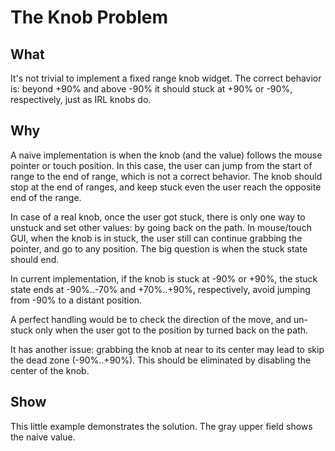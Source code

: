 # The Knob Problem

## What

It's not trivial to implement a fixed range knob widget. The correct behavior is: beyond +90% and above -90% it should stuck at +90% or -90%, respectively, just as IRL knobs do.

## Why

A naive implementation is when the knob (and the value) follows the mouse pointer or touch position. In this case, the user can jump from the start of range to the end of range, which is not a correct behavior. The knob should stop at the end of ranges, and keep stuck even the user reach the opposite end of the range.

In case of a real knob, once the user got stuck, there is only one way to unstuck and set other values: by going back on the path. In mouse/touch GUI, when the knob is in stuck, the user still can continue grabbing the pointer, and go to any position. The big question is when the stuck state should end.

In current implementation, if the knob is stuck at -90% or +90%, the stuck state ends at -90%..-70% and +70%..+90%, respectively, avoid jumping from -90% to a distant position.

A perfect handling would be to check the direction of the move, and un-stuck only when the user got to the position by turned back on the path.

It has another issue: grabbing the knob at near to its center may lead to skip the dead zone (-90%..+90%). This should be eliminated by disabling the center of the knob.

## Show

This little example demonstrates the solution. The gray upper field shows the naive value.
